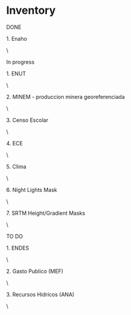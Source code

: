 # Inventory

DONE
<p>1. Enaho</p>\

In progress
<p>1. ENUT</p>\
<p>2. MINEM - produccion minera georeferenciada</p>\
<p>3. Censo Escolar</p>\
<p>4. ECE</p>\
<p>5. Clima</p>\
<p>6. Night Lights Mask</p>\
<p>7. SRTM Height/Gradient Masks</p>\

TO DO
<p>1. ENDES</p>\
<p>2. Gasto Publico (MEF)</p>\
<p>3. Recursos Hidrícos (ANA)</p>\
 
